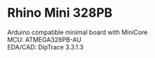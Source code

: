 # Rhino Mini 328PB
Arduino compatible minimal board with MiniCore  
MCU: ATMEGA328PB-AU  
EDA/CAD: DipTrace 3.3.1.3  
